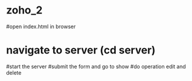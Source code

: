 # zoho_2

#open index.html in browser
# navigate to server (cd server)
#start the server
#submit the form and go to show 
#do operation edit and delete
